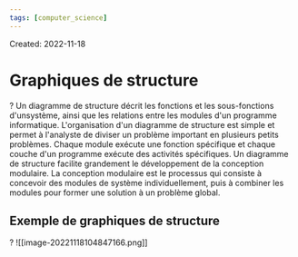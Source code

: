 ```yaml
---
tags: [computer_science] 
---
```

Created: 2022-11-18

# Graphiques de structure
?
Un diagramme de structure décrit les fonctions et les sous-fonctions d'unsystème, ainsi que les relations entre les modules d'un programme informatique. L'organisation d'un diagramme de structure est simple et permet à l'analyste de diviser un problème important en plusieurs petits problèmes. Chaque module exécute une fonction spécifique et chaque couche d'un programme exécute des activités spécifiques. Un diagramme de structure facilite grandement le développement de la conception modulaire.
La conception modulaire est le processus qui consiste à concevoir des modules de système individuellement, puis à combiner les modules pour former une solution à un problème global.
<!--SR:!2023-01-02,24,230-->

## Exemple de graphiques de structure
?
![[image-20221118104847166.png]]
<!--SR:!2022-12-23,23,250-->


